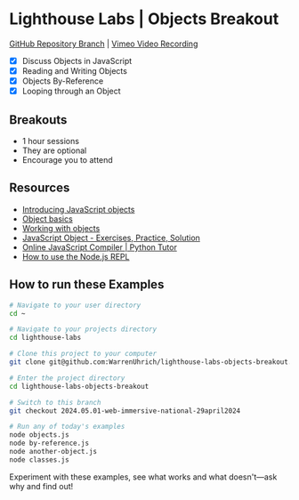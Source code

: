 # Lighthouse Labs | Objects Breakout

[GitHub Repository Branch]() | [Vimeo Video Recording](https://vimeo.com/941794821/d046cc427b?share=copy)

* [X] Discuss Objects in JavaScript
* [X] Reading and Writing Objects
* [X] Objects By-Reference
* [X] Looping through an Object

## Breakouts

* 1 hour sessions 
* They are optional
* Encourage you to attend

## Resources

* [Introducing JavaScript objects](https://developer.mozilla.org/en-US/docs/Learn/JavaScript/Objects)
* [Object basics](https://developer.mozilla.org/en-US/docs/Learn/JavaScript/Objects/Basics)
* [Working with objects](https://developer.mozilla.org/en-US/docs/Web/JavaScript/Guide/Working_with_Objects)
* [JavaScript Object - Exercises, Practice, Solution](https://www.w3resource.com/javascript-exercises/javascript-object-exercises.php)
* [Online JavaScript Compiler | Python Tutor](https://pythontutor.com/javascript.html#mode=edit)
* [How to use the Node.js REPL](https://nodejs.org/en/learn/command-line/how-to-use-the-nodejs-repl)

## How to run these Examples

```sh
# Navigate to your user directory
cd ~

# Navigate to your projects directory
cd lighthouse-labs

# Clone this project to your computer
git clone git@github.com:WarrenUhrich/lighthouse-labs-objects-breakout.git

# Enter the project directory
cd lighthouse-labs-objects-breakout

# Switch to this branch
git checkout 2024.05.01-web-immersive-national-29april2024

# Run any of today's examples
node objects.js
node by-reference.js
node another-object.js
node classes.js
```

Experiment with these examples, see what works and what doesn't—ask why and find out!
